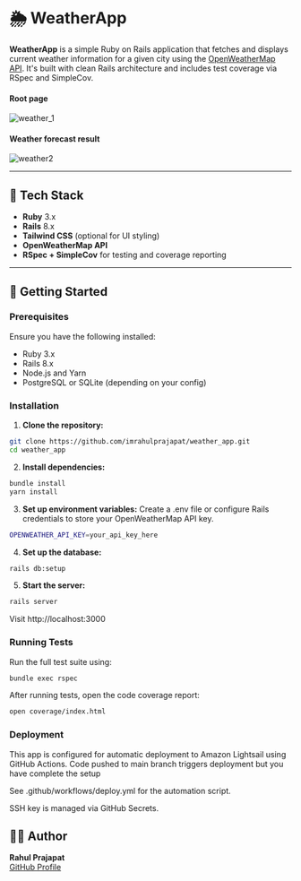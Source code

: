 # 🌦️ WeatherApp

**WeatherApp** is a simple Ruby on Rails application that fetches and displays current weather information for a given city using the [OpenWeatherMap API](https://openweathermap.org/). It's built with clean Rails architecture and includes test coverage via RSpec and SimpleCov.
#### Root page
![weather_1](https://github.com/user-attachments/assets/c44873cb-d3b9-4b03-9039-a6948327e07c)
#### Weather forecast result
![weather2](https://github.com/user-attachments/assets/528e5eff-5964-4a7f-af7b-ef9fe43962fa)

---

## 🧰 Tech Stack

- **Ruby** 3.x  
- **Rails** 8.x  
- **Tailwind CSS** (optional for UI styling)  
- **OpenWeatherMap API**  
- **RSpec + SimpleCov** for testing and coverage reporting  

---

## 🚀 Getting Started

### Prerequisites

Ensure you have the following installed:

- Ruby 3.x
- Rails 8.x
- Node.js and Yarn
- PostgreSQL or SQLite (depending on your config)

### Installation

1. **Clone the repository:**

```bash
git clone https://github.com/imrahulprajapat/weather_app.git
cd weather_app

```

2. **Install dependencies:**

```bash
bundle install
yarn install
```

3. **Set up environment variables:**
Create a .env file or configure Rails credentials to store your OpenWeatherMap API key.

```bash
OPENWEATHER_API_KEY=your_api_key_here
```

4. **Set up the database:**
```bash
rails db:setup
```

5. **Start the server:**
```bash
rails server
```
Visit http://localhost:3000

### Running Tests

Run the full test suite using:

```bash
bundle exec rspec
```

After running tests, open the code coverage report:
```bash
open coverage/index.html
```

### Deployment

This app is configured for automatic deployment to Amazon Lightsail using GitHub Actions.
Code pushed to main branch triggers deployment but you have complete the setup

See .github/workflows/deploy.yml for the automation script.

SSH key is managed via GitHub Secrets.


## 🧑‍💻 Author

**Rahul Prajapat**  
[GitHub Profile](https://github.com/imrahulprajapat)
